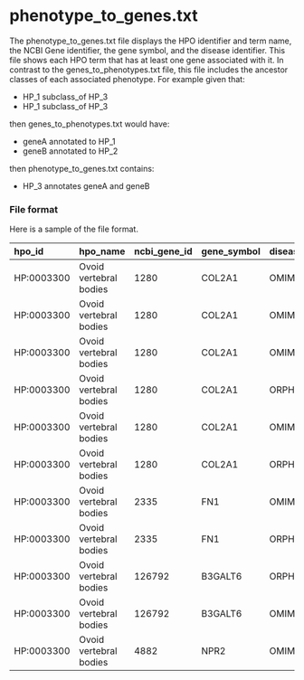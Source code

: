 # phenotype_to_genes.txt

The phenotype_to_genes.txt file displays  the HPO identifier and term name,  the NCBI Gene identifier, the gene symbol, and the disease identifier. This file shows each HPO term that has at least one gene associated with it. In contrast to the   genes_to_phenotypes.txt file, this file includes the ancestor classes of each associated phenotype. For example given that:


- HP_1 subclass_of HP_3
- HP_1 subclass_of HP_3

then genes_to_phenotypes.txt would have:

- geneA annotated to HP_1
- geneB annotated to HP_2

then phenotype_to_genes.txt contains:


- HP_3 annotates geneA and geneB


### File format
Here is a sample of the file format.

| hpo_id | hpo_name    | ncbi_gene_id        | gene_symbol                                                    |  disease_id           |
| :----------- | :--------------| :-------------| :-----------------------------------------------------------| :--------------------|
| HP:0003300| Ovoid vertebral bodies| 1280| COL2A1| OMIM:184255 |
| HP:0003300| Ovoid vertebral bodies| 1280| COL2A1| OMIM:271700 |
| HP:0003300| Ovoid vertebral bodies| 1280| COL2A1| OMIM:151210 |
| HP:0003300| Ovoid vertebral bodies| 1280| COL2A1| ORPHA: |
| HP:0003300| Ovoid vertebral bodies| 1280| COL2A1| OMIM:183900 |
| HP:0003300| Ovoid vertebral bodies| 1280| COL2A1| ORPHA:1856  |
| HP:0003300 | Ovoid vertebral bodies | 2335| FN1 | OMIM:184255 |
| HP:0003300 | Ovoid vertebral bodies | 2335| FN1 | ORPHA:93315 |
| HP:0003300| Ovoid vertebral bodies| 126792 | B3GALT6| ORPHA:536467 |
| HP:0003300| Ovoid vertebral bodies| 126792 | B3GALT6| OMIM:271640 |
| HP:0003300| Ovoid vertebral bodies| 4882| NPR2| OMIM:602875 |



